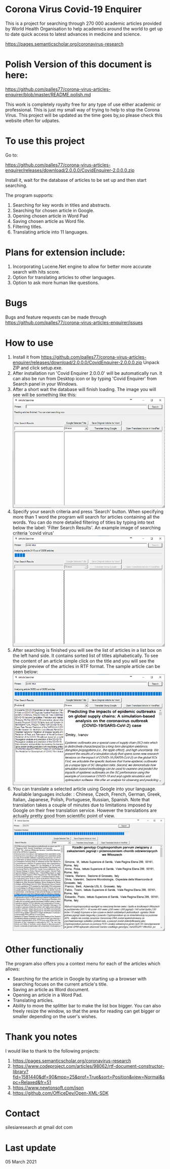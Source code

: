 # Corona Virus Covid-19 Enquirer

This is a project for searching through 270 000 academic articles provided by World Health Organisation to help academics around the world to get up to date quick access to latest advances in medicine and science.

https://pages.semanticscholar.org/coronavirus-research

# Polish Version of this document is here:
https://github.com/palles77/corona-virus-articles-enquirer/blob/master/README.polish.md

This work is completely royalty free for any type of use either academic or professional.
This is just my small way of trying to help to stop the Corona Virus.
This project will be updated as the time goes by,so please check this website often for udpates.

# To use this project 
Go to:

https://github.com/palles77/corona-virus-articles-enquirer/releases/download/2.0.0.0/CovidEnquirer-2.0.0.0.zip

Install it, wait for the database of articles to be set up and then start searching.

The program supports:
1. Searching for key words in titles and abstracts.
2. Searching for chosen article in Google.
3. Opening chosen article in Word Pad
4. Saving chosen article as Word file.
5. Filtering titles.
6. Translating article into 11 languages.

# Plans for extension include:
1. Incorporating Lucene.Net engine to allow for better more accurate search with hits score.
2. Option for translating articles to other languages.
3. Option to ask more human like questions.

# Bugs
Bugs and feature requests can be made through 
https://github.com/palles77/corona-virus-articles-enquirer/issues

# How to use

1. Install it from 
https://github.com/palles77/corona-virus-articles-enquirer/releases/download/2.0.0.0/CovidEnquirer-2.0.0.0.zip
Unpack ZIP and click setup.exe.
2. After installation run 'Covid Enquirer 2.0.0.0' will be automatically run. It can also be run from Desktop icon or by typing 'Covid Enquirer' from Search panel in your Windows.
3. After a short wait the database will finish loading.
The image you will see will be something like this:
![Database loaded](https://github.com/palles77/corona-virus-articles-enquirer/blob/master/Images/CovidEnquirerLoaded.png)
4. Specify your search criteria and press 'Search' button. When specifying more than 1 word the program will search for articles containing all the words. You can do more detailed filtering of titles by typing into text below the label: 'Filter Search Results'.
An example image of searching criteria 'covid virus'
![Specifying searching criteria](https://github.com/palles77/corona-virus-articles-enquirer/blob/master/Images/CovidEnquirerSearching.png)
5. After searching is finished you will see the list of articles in a list box on the left hand side. It contains sorted list of titles alphabetically. To see the content of an article simple click on the title and you will see the simple preview of the articles in RTF format.
The sample article can be seen below:
![Previewing selected aritcle](https://github.com/palles77/corona-virus-articles-enquirer/blob/master/Images/CovidEnquirerSearchingResult.png)
6. You can translate a selected article using Google into your language. Available languages include: : Chinese, Czech, French, German, Greek, Italian, Japanese, Polish, Portuguese,
 Russian, Spanish. Note that translation takes a couple of minutes due to limitations imposed by Google on their free translation service. However the translations are actually pretty good from scientific point of view.
![Translation of selected aritcle](https://github.com/palles77/corona-virus-articles-enquirer/blob/master/Images/CovidEnquirerTranslatedInPolish.png)

# Other functionaliy
The program also offers you a context menu for each of the articles which allows:
* Searching for the article in Google by starting up a browser with searching focues on the current article's title.
* Saving an article as Word document.
* Opening an article in a Word Pad.
* Translating articles.
* Ability to move the splitter bar to make the list box bigger. You can also freely resize the window, so that the area for reading can get bigger or smaller depending on the user's wishes.

# Thank you notes
I would like to thank to the following projects:
1. https://pages.semanticscholar.org/coronavirus-research
2. https://www.codeproject.com/articles/98062/rtf-document-constructor-library?fid=1581440&df=90&mpp=25&prof=True&sort=Position&view=Normal&spc=Relaxed&fr=51
3. https://www.newtonsoft.com/json
4. https://github.com/OfficeDev/Open-XML-SDK

# Contact
silesiaresearch at gmail dot com

# Last update
05 March 2021
